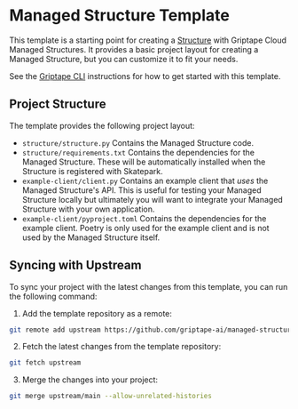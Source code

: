 # Managed Structure Template
This template is a starting point for creating a [Structure](https://docs.griptape.ai/stable/griptape-framework/structures/agents/) with Griptape Cloud Managed Structures. 
It provides a basic project layout for creating a Managed Structure, but you can customize it to fit your needs.

See the [Griptape CLI](https://github.com/griptape-ai/griptape-cli?tab=readme-ov-file#skatepark-emulator) instructions for how to get started with this template.

## Project Structure
The template provides the following project layout:

- `structure/structure.py` Contains the Managed Structure code.
- `structure/requirements.txt` Contains the dependencies for the Managed Structure. These will be automatically installed when the Structure is registered with Skatepark.
- `example-client/client.py` Contains an example client that _uses_ the Managed Structure's API. This is useful for testing your Managed Structure locally but ultimately you will want to integrate your Managed Structure with your own application. 
- `example-client/pyproject.toml` Contains the dependencies for the example client. Poetry is only used for the example client and is not used by the Managed Structure itself.


## Syncing with Upstream
To sync your project with the latest changes from this template, you can run the following command:

1. Add the template repository as a remote:
```bash
git remote add upstream https://github.com/griptape-ai/managed-structure-template.git
```
2. Fetch the latest changes from the template repository:
```bash
git fetch upstream 
```
3. Merge the changes into your project:
```bash
git merge upstream/main --allow-unrelated-histories
```
